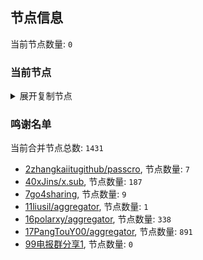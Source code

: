 
## 节点信息
当前节点数量: `0`
### 当前节点
<details>
  <summary>展开复制节点</summary>

    

</details>

### 鸣谢名单
当前合并节点总数: `1431`
- [2zhangkaiitugithub/passcro](https://github.com/zhangkaiitugithub/passcro), 节点数量: `7`
- [40xJins/x.sub](https://github.com/0xJins/x.sub), 节点数量: `187`
- [7go4sharing](https://github.com/go4sharing), 节点数量: `9`
- [11liusil/aggregator](https://github.com/liusil/aggregator), 节点数量: `1`
- [16polarxy/aggregator](https://github.com/polarxy/aggregator), 节点数量: `338`
- [17PangTouY00/aggregator](https://github.com/PangTouY00/aggregator), 节点数量: `891`
- [99电报群分享1](https://github.com/cdddbc/getAirport), 节点数量: `0`


